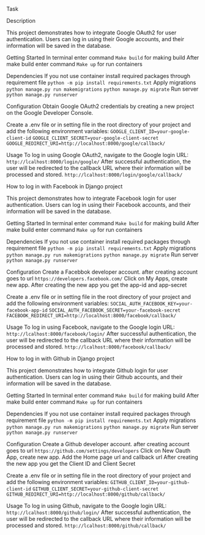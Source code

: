 Task

Description

This project demonstrates how to integrate Google OAuth2 for user authentication. Users can log in using their Google accounts, and their information will be saved in the database.


Getting Started
In terminal enter command `Make build` for making build
After make build enter command `Make up` for run containers

Dependencies
If you not use container install required packages through requirement file
    `python -m pip install requirements.txt`
Apply migrations
    `python manage.py run makemigrations`
    `python manage.py migrate`
Run server 
    `python manage.py runserver`

Configuration
Obtain Google OAuth2 credentials by creating a new project on the Google Developer Console.

Create a .env file or in setting file in the root directory of your project and add the following environment variables:
`GOOGLE_CLIENT_ID=your-google-client-id`
`GOOGLE_CLIENT_SECRET=your-google-client-secret`
`GOOGLE_REDIRECT_URI=http://localhost:8000/google/callback/`

Usage
To log in using Google OAuth2, navigate to the Google login URL:
    `http://lcalhost:8000/login/google/`
After successful authentication, the user will be redirected to the callback URL where their information will be processed and stored.
    `http://lcalhost:8000/login/google/callback/`


How to log in with Facebook in Django project 

This project demonstrates how to integrate Facebook login for user authentication. Users can log in using their Facebook accounts, and their information will be saved in the database.


Getting Started
In terminal enter command `Make build` for making build
After make build enter command `Make up` for run containers

Dependencies
If you not use container install required packages through requirement file
    `python -m pip install requirements.txt`
Apply migrations
    `python manage.py run makemigrations`
    `python manage.py migrate`
Run server 
    `python manage.py runserver`

Configuration
Create a Facebbok developer account. 
after creating account goes to url `https://developers.facebook.com/` 
Click on My Apps, create new app.
After creating the new app you get the app-id and app-secret 

Create a .env file or in setting file in the root directory of your project and add the following environment variables:
`SOCIAL_AUTH_FACEBOOK_KEY=your-facebook-app-id`
`SOCIAL_AUTH_FACEBOOK_SECRET=your-facebook-secret`
`FACEBOOK_REDIRECT_URI=http://localhost:8000/facebook/callback/`

Usage
To log in using Facebook, navigate to the Google login URL:
    `http://lcalhost:8000/facebook/login/`
After successful authentication, the user will be redirected to the callback URL where their information will be processed and stored.
    `http://lcalhost:8000/facebook/callback/`




How to log in with Github in Django project 

This project demonstrates how to integrate Github login for user authentication. Users can log in using their Github accounts, and their information will be saved in the database.


Getting Started
In terminal enter command `Make build` for making build
After make build enter command `Make up` for run containers

Dependencies
If you not use container install required packages through requirement file
    `python -m pip install requirements.txt`
Apply migrations
    `python manage.py run makemigrations`
    `python manage.py migrate`
Run server 
    `python manage.py runserver`

Configuration
Create a Github developer account. 
after creating account goes to url `https://github.com/settings/developers` 
Click on New Oauth App, create new app.
Add the Home page url and callback url
After creating the new app you get the Client ID and Client Secret

Create a .env file or in setting file in the root directory of your project and add the following environment variables:
`GITHUB_CLIENT_ID=your-github-client-id`
`GITHUB_CLIENT_SECRET=your-github-client-secret`
`GITHUB_REDIRECT_URI=http://localhost:8000/github/callback/`

Usage
To log in using Github, navigate to the Google login URL:
    `http://lcalhost:8000/github/login/`
After successful authentication, the user will be redirected to the callback URL where their information will be processed and stored.
    `http://lcalhost:8000/github/callback/`